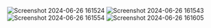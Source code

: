 ![Screenshot 2024-06-26 161524](https://github.com/NFM14/Front-end-design-for-E-learning-Website/assets/155712234/db98bfdc-3110-4f9d-963a-d26810133657)
![Screenshot 2024-06-26 161543](https://github.com/NFM14/Front-end-design-for-E-learning-Website/assets/155712234/1cab17a0-1a49-4ac9-92fc-fb2aea3bbe4e)
![Screenshot 2024-06-26 161554](https://github.com/NFM14/Front-end-design-for-E-learning-Website/assets/155712234/1b2f9746-7c5e-4fc7-a089-0021eca2ca79)
![Screenshot 2024-06-26 161605](https://github.com/NFM14/Front-end-design-for-E-learning-Website/assets/155712234/3ad93f72-abc3-422a-93b7-0d7f86c18e8a)

